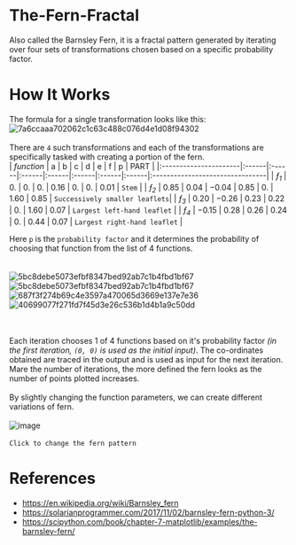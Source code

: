 # The-Fern-Fractal
 Also called the Barnsley Fern, it is a fractal pattern generated by iterating over four sets of transformations chosen based on a specific probability factor.

 # How It Works
 The formula for a single transformation looks like this:<br>
    ![7a6ccaaa702062c1c63c488c076d4e1d08f94302](https://user-images.githubusercontent.com/84562594/161367657-7b912c8e-0853-4db6-b8f0-9d5d1261d0ac.svg)
 <br><br>
 There are `4` such transformations and each of the transformations are specifically tasked with creating a portion of the fern.<br> 
|       _function_      |   a	  |   b   |	  c   |	  d   |	  e   |	  f   |	  p   |	 PART                           | 
|:----------------------|:------|:------|:------|:------|:------|:------|:------|:--------------------------------|
|    _ƒ<sub>1</sub>_	   |  0.   |  0.   |  0.  	|  0.16 |  0.  	|  0.   |  0.01 |  `Stem`                         |
|    _ƒ<sub>2</sub>_	   |  0.85	|  0.04 |	−0.04	|  0.85	|  0.	  |  1.60	|  0.85	|  `Successively smaller leaflets`|
|    _ƒ<sub>3</sub>_	   |  0.20	| −0.26	|  0.23	|  0.22	|  0.	  |  1.60	|  0.07	|  `Largest left-hand leaflet`    |
|    _ƒ<sub>4</sub>_	   | −0.15	|  0.28	|  0.26	|  0.24	|  0.	  |  0.44	|  0.07	|  `Largest right-hand leaflet`   |

Here `p` is the `probability factor` and it determines the probability of choosing that function from the list of 4 functions.
<br><br><br>
![5bc8debe5073efbf8347bed92ab7c1b4fbd1bf67](https://user-images.githubusercontent.com/84562594/161368439-ae64c1c3-8dc8-4eb9-b458-a659871e6947.svg)
<br>
![5bc8debe5073efbf8347bed92ab7c1b4fbd1bf67](https://user-images.githubusercontent.com/84562594/161368479-45cf13ed-d3c9-4768-8db6-23430cf78081.svg)
<br>
![687f3f274b69c4e3597a470065d3669e137e7e36](https://user-images.githubusercontent.com/84562594/161368503-f399836d-f5ad-439a-8ba5-640cb66d0ae1.svg)
<br>
![40699077f271fd7f45d3e26c536b1d4b1a9c50dd](https://user-images.githubusercontent.com/84562594/161368524-43188052-df24-4359-b57b-f868892a1dab.svg)

<br><br>
Each iteration chooses 1 of 4 functions based on it's probability factor *(in the first iteration, `(0, 0)` is used as the initial input)*. The co-ordinates obtained are traced in the output and is used as input for the next iteration. Mare the number of iterations, the more defined the fern looks as the number of points plotted increases.
<br><br>
By slightly changing the function parameters, we can create different variations of fern.
<br><br>
![image](https://user-images.githubusercontent.com/84562594/161369303-30ae6642-fc4d-4dbc-bef0-ecf0b99b0619.png)
<br><br>
`Click to change the fern pattern`

# References
* https://en.wikipedia.org/wiki/Barnsley_fern
* https://solarianprogrammer.com/2017/11/02/barnsley-fern-python-3/
* https://scipython.com/book/chapter-7-matplotlib/examples/the-barnsley-fern/
